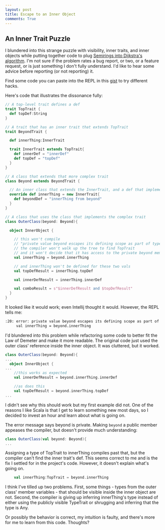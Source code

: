 ```yaml
---
layout: post
title: Escape to an Inner Object
comments: True
---
```

## An Inner Trait Puzzle

I blundered into this strange puzzle with visibility, inner traits, and inner objects while putting together code to plug [Semirings into Dijkstra's algorithm](https://github.com/dwalend/ScalaGraphMinimizer). I'm not sure if the problem rates a bug report, or two, or a feature request, or is just something I don't fully understand. I'd like to hear some advice before reporting (or not reporting) it.

Find some code you can paste into the REPL in this [gist](https://gist.github.com/dwalend/464a3c69c94165f02cd4) to try different hacks.

Here's code that illustrates the dissonance fully:

```scala
// A top-level trait defines a def
trait TopTrait {
  def topDef:String
}

// A trait that has an inner trait that extends TopTrait
trait BeyondTrait {

  def innerThing:InnerTrait

  trait InnerTrait extends TopTrait{
    def innerDef = "innerDef"
    def topDef = "topDef"
  }
}

// A class that extends that more complex trait
class Beyond extends BeyondTrait {

  // An inner class that extends the InnerTrait, and a def that implements the more complex trait's contract
  override def innerThing = new InnerTrait{
    def beyondDef = "innerThing from beyond"
  }
}

// A class that uses the class that implements the complex trait
class OuterClass(beyond: Beyond){

  object InnerObject {

    // this won't compile
    // "private value beyond escapes its defining scope as part of type OuterClass.this.beyond.InnerTrait"
    // the compiler won't walk up the tree to find TopTrait
    // and it won't decide that it has access to the private beyond member
    val innerThing = beyond.innerThing

    // and innerThing won't be defined for these two vals
    val topDefResult = innerThing.topDef

    val innerDefResult = innerThing.innerDef

    val comboResult = s"$innerDefResult and $topDefResult"
  }
}
```

It looked like it would work; even Intellij thought it would. However, the REPL tells me: 

```bash
:20: error: private value beyond escapes its defining scope as part of type OuterClass.this.beyond.InnerTrait
     val innerThing = beyond.innerThing
```

I'd blundered into this problem while refactoring some code to better fit the Law of Demeter and make it more readable. The original code just used the outer class' reference inside the inner object. It was cluttered, but it worked.

```scala
class OuterClass(beyond: Beyond){
...
  object InnerObject {
...
    //this works as expected
    val innerDefResult = beyond.innerThing.innerDef

    //as does this
    val topDefResult = beyond.innerThing.topDef
...
```

I didn't see why this should work but my first example did not. One of the reasons I like Scala is that I get to learn something new most days, so I decided to invest an hour and learn about what is going on.

The error message says beyond is private. Making ```beyond``` a public member appeases the compiler, but doesn't provide much understanding:

```scala
class OuterClass(val beyond: Beyond){
...
```

Assigning a type of TopTrait to innerThing compiles past that, but the compiler can't find the inner trait's def. This seems correct to me and is the fix I settled for in the project's code. However, it doesn't explain what's going on.

```scala 
    val innerThing:TopTrait = beyond.innerThing
```

I think I've tilled up two problems. First, some things - types from the outer class' member variables - that should be visible inside the inner object are not. Second, the compiler is giving up inferring innerThing's type instead of either using the publicly visible TypeTrait or shrugging and inferring that the type is Any.

Or possibly the behavior is correct, my intuition is faulty, and there's more for me to learn from this code. Thoughts?

